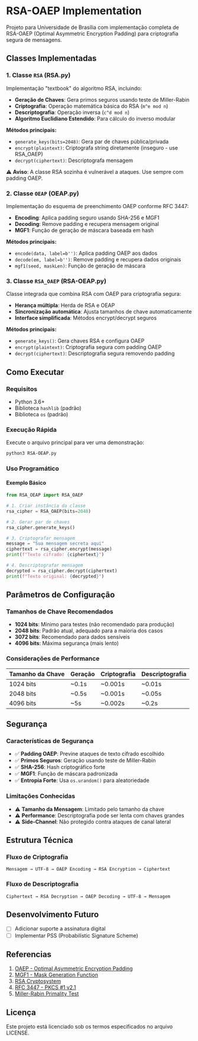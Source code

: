 # RSA-OAEP Implementation

Projeto para Universidade de Brasília com implementação completa de RSA-OAEP (Optimal Asymmetric Encryption Padding) para criptografia segura de mensagens.

## Classes Implementadas

### 1. Classe `RSA` (RSA.py)

Implementação "textbook" do algoritmo RSA, incluindo:

- **Geração de Chaves**: Gera primos seguros usando teste de Miller-Rabin
- **Criptografia**: Operação matemática básica do RSA (`m^e mod n`)
- **Descriptografia**: Operação inversa (`c^d mod n`)
- **Algoritmo Euclidiano Estendido**: Para cálculo do inverso modular

**Métodos principais:**
- `generate_keys(bits=2048)`: Gera par de chaves pública/privada
- `encrypt(plaintext)`: Criptografa string diretamente (inseguro - use RSA_OAEP)
- `decrypt(ciphertext)`: Descriptografa mensagem

⚠️ **Aviso**: A classe RSA sozinha é vulnerável a ataques. Use sempre com padding OAEP.

### 2. Classe `OEAP` (OEAP.py)

Implementação do esquema de preenchimento OAEP conforme RFC 3447:

- **Encoding**: Aplica padding seguro usando SHA-256 e MGF1
- **Decoding**: Remove padding e recupera mensagem original
- **MGF1**: Função de geração de máscara baseada em hash

**Métodos principais:**
- `encode(data, label=b'')`: Aplica padding OAEP aos dados
- `decode(em, label=b'')`: Remove padding e recupera dados originais
- `mgf1(seed, maskLen)`: Função de geração de máscara

### 3. Classe `RSA_OAEP` (RSA-OEAP.py)

Classe integrada que combina RSA com OAEP para criptografia segura:

- **Herança múltipla**: Herda de RSA e OEAP
- **Sincronização automática**: Ajusta tamanhos de chave automaticamente
- **Interface simplificada**: Métodos encrypt/decrypt seguros

**Métodos principais:**
- `generate_keys()`: Gera chaves RSA e configura OAEP
- `encrypt(plaintext)`: Criptografia segura com padding OAEP
- `decrypt(ciphertext)`: Descriptografia segura removendo padding

## Como Executar

### Requisitos
- Python 3.6+
- Biblioteca `hashlib` (padrão)
- Biblioteca `os` (padrão)

### Execução Rápida

Execute o arquivo principal para ver uma demonstração:

```bash
python3 RSA-OEAP.py
```

### Uso Programático

#### Exemplo Básico

```python
from RSA_OEAP import RSA_OAEP

# 1. Criar instância da classe
rsa_cipher = RSA_OAEP(bits=2048)

# 2. Gerar par de chaves
rsa_cipher.generate_keys()

# 3. Criptografar mensagem
message = "Sua mensagem secreta aqui"
ciphertext = rsa_cipher.encrypt(message)
print(f"Texto cifrado: {ciphertext}")

# 4. Descriptografar mensagem
decrypted = rsa_cipher.decrypt(ciphertext)
print(f"Texto original: {decrypted}")
```

## Parâmetros de Configuração

### Tamanhos de Chave Recomendados

- **1024 bits**: Mínimo para testes (não recomendado para produção)
- **2048 bits**: Padrão atual, adequado para a maioria dos casos
- **3072 bits**: Recomendado para dados sensíveis
- **4096 bits**: Máxima segurança (mais lento)

### Considerações de Performance

| Tamanho da Chave | Geração | Criptografia | Descriptografia |
|------------------|---------|--------------|-----------------|
| 1024 bits        | ~0.1s   | ~0.001s      | ~0.01s         |
| 2048 bits        | ~0.5s   | ~0.001s      | ~0.05s         |
| 4096 bits        | ~5s     | ~0.002s      | ~0.2s          |

## Segurança

### Características de Segurança
- ✅ **Padding OAEP**: Previne ataques de texto cifrado escolhido
- ✅ **Primos Seguros**: Geração usando teste de Miller-Rabin
- ✅ **SHA-256**: Hash criptográfico forte
- ✅ **MGF1**: Função de máscara padronizada
- ✅ **Entropia Forte**: Usa `os.urandom()` para aleatoriedade

### Limitações Conhecidas
- ⚠️ **Tamanho da Mensagem**: Limitado pelo tamanho da chave
- ⚠️ **Performance**: Descriptografia pode ser lenta com chaves grandes
- ⚠️ **Side-Channel**: Não protegido contra ataques de canal lateral

## Estrutura Técnica

### Fluxo de Criptografia
```
Mensagem → UTF-8 → OAEP Encoding → RSA Encryption → Ciphertext
```

### Fluxo de Descriptografia
```
Ciphertext → RSA Decryption → OAEP Decoding → UTF-8 → Mensagem
```

## Desenvolvimento Futuro

- [ ] Adicionar suporte a assinatura digital
- [ ] Implementar PSS (Probabilistic Signature Scheme)

## Referencias

1. [OAEP - Optimal Asymmetric Encryption Padding](https://en.wikipedia.org/wiki/Optimal_asymmetric_encryption_padding)
2. [MGF1 - Mask Generation Function](https://en.wikipedia.org/wiki/Mask_generation_function)
3. [RSA Cryptosystem](https://en.wikipedia.org/wiki/RSA_cryptosystem)
4. [RFC 3447 - PKCS #1 v2.1](https://tools.ietf.org/html/rfc3447)
5. [Miller-Rabin Primality Test](https://en.wikipedia.org/wiki/Miller%E2%80%93Rabin_primality_test)

## Licença

Este projeto está licenciado sob os termos especificados no arquivo LICENSE.
